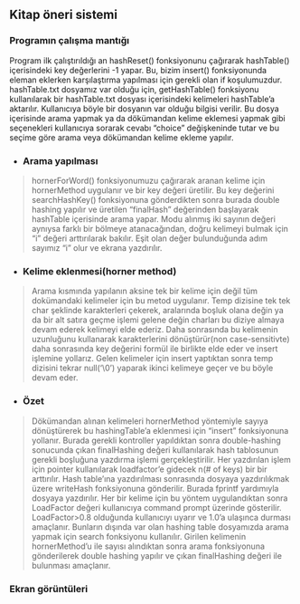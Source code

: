 ## Kitap öneri sistemi

### Programın çalışma mantığı

Program ilk çalıştırıldığı an hashReset() fonksiyonunu çağırarak hashTable() içerisindeki key değerlerini -1
yapar. Bu, bizim insert() fonksiyonunda eleman eklerken karşılaştırma yapılması için gerekli olan if
koşulumuzdur. hashTable.txt dosyamız var olduğu için, getHashTable() fonksiyonu kullanılarak bir
hashTable.txt dosyası içerisindeki kelimeleri hashTable’a aktarılır. Kullanıcıya böyle bir dosyanın var
olduğu bilgisi verilir. Bu dosya içerisinde arama yapmak ya da dökümandan kelime eklemesi yapmak gibi
seçenekleri kullanıcıya sorarak cevabı “choice” değişkeninde tutar ve bu seçime göre arama veya
dökümandan kelime ekleme yapılır.


 - ### Arama yapılması

> hornerForWord() fonksiyonumuzu çağırarak aranan kelime için hornerMethod
> uygulanır ve bir key değeri üretilir. Bu key değerini searchHashKey() fonksiyonuna gönderdikten sonra
> burada double hashing yapılır ve üretilen “finalHash” değerinden başlayarak hashTable içerisinde arama
> yapar. Modu alınmış iki sayının değeri aynıysa farklı bir bölmeye atanacağından, doğru kelimeyi bulmak
> için “i” değeri arttırılarak bakılır. Eşit olan değer bulunduğunda adım sayımız “i” olur ve ekrana yazdırılır.

 - ### Kelime eklenmesi(horner method)

> Arama kısmında yapılanın aksine tek bir kelime için değil tüm
> dokümandaki kelimeler için bu metod uygulanır. Temp dizisine tek tek char şeklinde karakterleri
> çekerek, aralarında boşluk olana değin ya da bir alt satıra geçme işlemi gelene değin charları bu diziye
> almaya devam ederek kelimeyi elde ederiz. Daha sonrasında bu kelimenin uzunluğunu kullanarak
> karakterlerini dönüştürür(non case-sensitivte) daha sonrasında key değerini formül ile birlikte elde eder
> ve insert işlemine yollarız. Gelen kelimeler için insert yaptıktan sonra temp dizisini tekrar null(‘\0’)
> yaparak ikinci kelimeye geçer ve bu böyle devam eder.

 - ### Özet
 

> Dökümandan alınan kelimeleri hornerMethod yöntemiyle sayıya
> dönüştürerek bu hashingTable’a eklenmesi için “insert” fonksiyonuna yollanır.
> Burada gerekli kontroller yapıldıktan sonra double-hashing sonucunda çıkan
> finalHashing değeri kullanılarak hash tablosunun gerekli boşluğuna yazdırma
> işlemi gerçekleştirilir. Her yazdırılan işlem için pointer kullanılarak loadfactor’e
> gidecek n(# of keys) bir bir arttırılır. Hash table’ına yazdırılması sonrasında
> dosyaya yazdırılıkmak üzere writeHash fonksiyonuna gönderilir. Burada fprintf
> yardımıyla dosyaya yazdırılır. Her bir kelime için bu yöntem uygulandıktan sonra
> LoadFactor değeri kullanıcıya command prompt üzerinde gösterilir.
> LoadFactor>0.8 olduğunda kullanıcıyı uyarır ve 1.0’a ulaşınca durması
> amaçlanır. Bunların dışında var olan hashing table dosyamızda arama yapmak
> için search fonksiyonu kullanılır. Girilen kelimenin hornerMethod’u ile sayısı
> alındıktan sonra arama fonksiyonuna gönderilerek double hashing yapılır ve
> çıkan finalHashing değeri ile bulunması amaçlanır.

### Ekran görüntüleri


